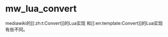 mw_lua_convert
==============

mediawiki的[[:zh:t:Convert]]的Lua实现
和[[:en:template:Convert]]的Lua实现有些不同。
